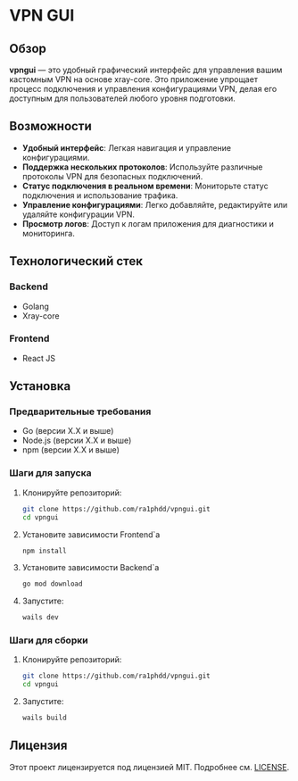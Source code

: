 # VPN GUI

## Обзор
**vpngui** — это удобный графический интерфейс для управления вашим кастомным VPN на основе xray-core. Это приложение упрощает процесс подключения и управления конфигурациями VPN, делая его доступным для пользователей любого уровня подготовки.

## Возможности
- **Удобный интерфейс**: Легкая навигация и управление конфигурациями.
- **Поддержка нескольких протоколов**: Используйте различные протоколы VPN для безопасных подключений.
- **Статус подключения в реальном времени**: Мониторьте статус подключения и использование трафика.
- **Управление конфигурациями**: Легко добавляйте, редактируйте или удаляйте конфигурации VPN.
- **Просмотр логов**: Доступ к логам приложения для диагностики и мониторинга.

## Технологический стек
### Backend
- Golang
- Xray-core
### Frontend
- React JS

## Установка
### Предварительные требования
- Go (версии X.X и выше)
- Node.js (версии X.X и выше)
- npm (версии X.X и выше)
### Шаги для запуска
1. Клонируйте репозиторий:
   ```bash
   git clone https://github.com/ra1phdd/vpngui.git
   cd vpngui
2. Установите зависимости Frontend`а
   ```bash
   npm install
3. Установите зависимости Backend`а
   ```bash
   go mod download
4. Запустите:
   ```bash
   wails dev
### Шаги для сборки
1. Клонируйте репозиторий:
   ```bash
   git clone https://github.com/ra1phdd/vpngui.git
   cd vpngui
2. Запустите:
   ```bash
   wails build

## Лицензия
Этот проект лицензируется под лицензией MIT. Подробнее см. [LICENSE](https://github.com/ra1phdd/vpngui/blob/main/LICENSE).